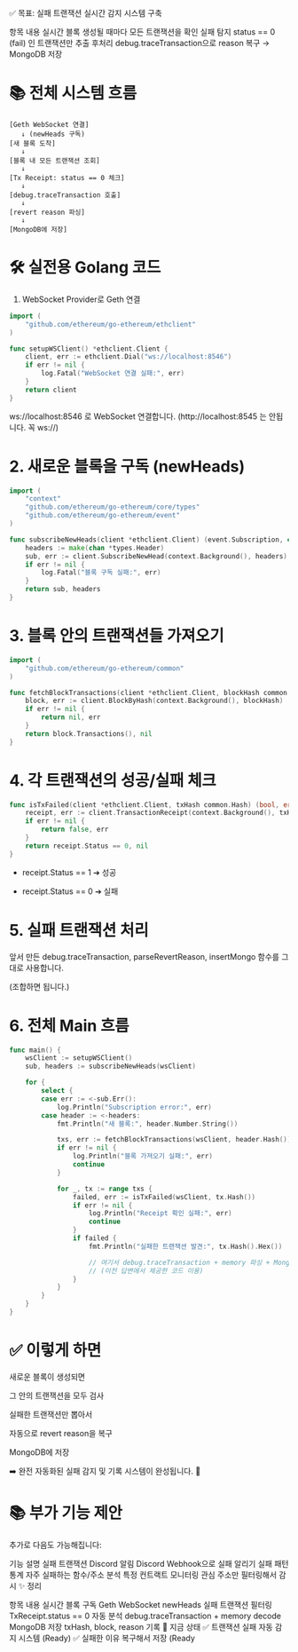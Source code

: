 ✅ 목표: 실패 트랜잭션 실시간 감지 시스템 구축

항목	내용
실시간	블록 생성될 때마다 모든 트랜잭션을 확인
실패 탐지	status == 0 (fail) 인 트랜잭션만 추출
후처리	debug.traceTransaction으로 reason 복구 → MongoDB 저장

# 📚 전체 시스템 흐름
```plaintext
[Geth WebSocket 연결]
   ↓ (newHeads 구독)
[새 블록 도착]
   ↓
[블록 내 모든 트랜잭션 조회]
   ↓
[Tx Receipt: status == 0 체크]
   ↓
[debug.traceTransaction 호출]
   ↓
[revert reason 파싱]
   ↓
[MongoDB에 저장]

```


# 🛠️ 실전용 Golang 코드
1. WebSocket Provider로 Geth 연결
```go
import (
	"github.com/ethereum/go-ethereum/ethclient"
)

func setupWSClient() *ethclient.Client {
	client, err := ethclient.Dial("ws://localhost:8546")
	if err != nil {
		log.Fatal("WebSocket 연결 실패:", err)
	}
	return client
}

```

ws://localhost:8546 로 WebSocket 연결합니다.
(http://localhost:8545 는 안됩니다. 꼭 ws://)

# 2. 새로운 블록을 구독 (newHeads)
```go
import (
	"context"
	"github.com/ethereum/go-ethereum/core/types"
	"github.com/ethereum/go-ethereum/event"
)

func subscribeNewHeads(client *ethclient.Client) (event.Subscription, chan *types.Header) {
	headers := make(chan *types.Header)
	sub, err := client.SubscribeNewHead(context.Background(), headers)
	if err != nil {
		log.Fatal("블록 구독 실패:", err)
	}
	return sub, headers
}
```


# 3. 블록 안의 트랜잭션들 가져오기
```go
import (
	"github.com/ethereum/go-ethereum/common"
)

func fetchBlockTransactions(client *ethclient.Client, blockHash common.Hash) ([]*types.Transaction, error) {
	block, err := client.BlockByHash(context.Background(), blockHash)
	if err != nil {
		return nil, err
	}
	return block.Transactions(), nil
}
```

# 4. 각 트랜잭션의 성공/실패 체크
```go
func isTxFailed(client *ethclient.Client, txHash common.Hash) (bool, error) {
	receipt, err := client.TransactionReceipt(context.Background(), txHash)
	if err != nil {
		return false, err
	}
	return receipt.Status == 0, nil
}
```
- receipt.Status == 1 ➔ 성공

- receipt.Status == 0 ➔ 실패

# 5. 실패 트랜잭션 처리
앞서 만든 debug.traceTransaction, parseRevertReason, insertMongo 함수를 그대로 사용합니다.

(조합하면 됩니다.)

# 6. 전체 Main 흐름
```go
func main() {
	wsClient := setupWSClient()
	sub, headers := subscribeNewHeads(wsClient)

	for {
		select {
		case err := <-sub.Err():
			log.Println("Subscription error:", err)
		case header := <-headers:
			fmt.Println("새 블록:", header.Number.String())

			txs, err := fetchBlockTransactions(wsClient, header.Hash())
			if err != nil {
				log.Println("블록 가져오기 실패:", err)
				continue
			}

			for _, tx := range txs {
				failed, err := isTxFailed(wsClient, tx.Hash())
				if err != nil {
					log.Println("Receipt 확인 실패:", err)
					continue
				}
				if failed {
					fmt.Println("실패한 트랜잭션 발견:", tx.Hash().Hex())

					// 여기서 debug.traceTransaction + memory 파싱 + Mongo 저장
					// (이전 답변에서 제공한 코드 이용)
				}
			}
		}
	}
}
```

# ✅ 이렇게 하면
새로운 블록이 생성되면

그 안의 트랜잭션을 모두 검사

실패한 트랜잭션만 뽑아서

자동으로 revert reason을 복구

MongoDB에 저장

➡️ 완전 자동화된 실패 감지 및 기록 시스템이 완성됩니다. 🚀


# 📚 부가 기능 제안
추가로 다음도 가능해집니다:


기능	설명
실패 트랜잭션 Discord 알림	Discord Webhook으로 실패 알리기
실패 패턴 통계	자주 실패하는 함수/주소 분석
특정 컨트랙트 모니터링	관심 주소만 필터링해서 감시
✨ 정리

항목	내용
실시간 블록 구독	Geth WebSocket newHeads
실패 트랜잭션 필터링	TxReceipt.status == 0
자동 분석	debug.traceTransaction + memory decode
MongoDB 저장	txHash, block, reason 기록
🚀 지금 상태
✅ 트랜잭션 실패 자동 감지 시스템 (Ready)
✅ 실패한 이유 복구해서 저장 (Ready